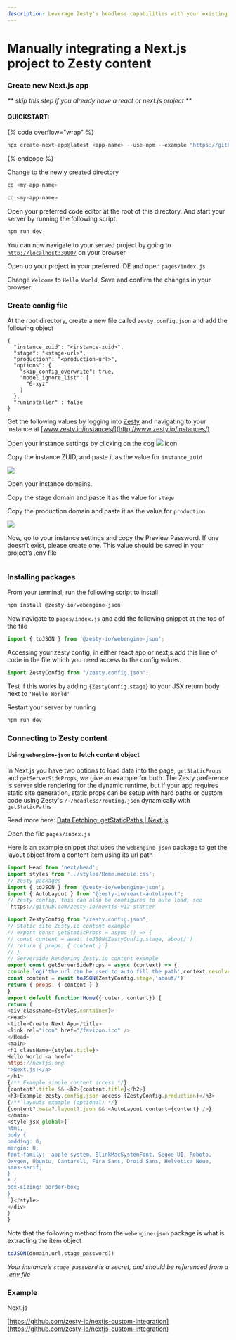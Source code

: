 ```yaml
---
description: Leverage Zesty's headless capabilities with your existing Next.js project.
---
```


# Manually integrating a Next.js project to Zesty content

### Create new Next.js app <a href="#_y8zaq8fn7ai2" id="_y8zaq8fn7ai2"></a>

_\*\* skip this step if you already have a react or next.js project \*\*_

#### QUICKSTART: <a href="#_jvr6z95b255p" id="_jvr6z95b255p"></a>

{% code overflow="wrap" %}
```javascript
npx create-next-app@latest <app-name> --use-npm --example "https://github.com/vercel/next-learn/tree/master/basics/learn-starter"
```
{% endcode %}

Change to the newly created directory

```javascript
cd <my-app-name>
```

```javascript
cd <my-app-name>
```

Open your preferred code editor at the root of this directory. And start your server by running the following script.

```javascript
npm run dev
```

You can now navigate to your served project by going to [`http://localhost:3000/`](http://localhost:3000/) on your browser

Open up your project in your preferred IDE and open `pages/index.js`

Change `Welcome` to `Hello World`, Save and confirm the changes in your browser.

### Create config file <a href="#_k9y5dupbqfdd" id="_k9y5dupbqfdd"></a>

At the root directory, create a new file called `zesty.config.json` and add the following object

```
{
  "instance_zuid": "<instance-zuid>", 
  "stage": "<stage-url>", 
  "production": "<production-url>",
  "options": {
    "skip_config_overwrite": true,
    "model_ignore_list": [
      "6-xyz" 
    ]
  },
  "runinstaller" : false
}

```



Get the following values by logging into [Zesty](http://zesty.io/) and navigating to your instance at [www.zesty.io/instances/](http://www.zesty.io/instances/)

Open your instance settings by clicking on the cog ![](<../../.gitbook/assets/0 (1).png>) icon

Copy the instance ZUID, and paste it as the value for `instance_zuid`

![](<../../.gitbook/assets/1 (1).gif>)

Open your instance domains.

Copy the stage domain and paste it as the value for `stage`

Copy the production domain and paste it as the value for `production`

![](<../../.gitbook/assets/2 (1).gif>)

Now, go to your instance settings and copy the Preview Password. If one doesn’t exist, please create one. This value should be saved in your project’s .env file

<figure><img src="../../.gitbook/assets/3 (1).gif" alt=""><figcaption></figcaption></figure>

### Installing packages <a href="#_mildc6fk2pz1" id="_mildc6fk2pz1"></a>

From your terminal, run the following script to install

```javascript
npm install @zesty-io/webengine-json
```

Now navigate to `pages/index.js` and add the following snippet at the top of the file

```javascript
import { toJSON } from '@zesty-io/webengine-json';
```

Accessing your zesty config, in either react app or nextjs add this line of code in the file which you need access to the config values.

```javascript
import ZestyConfig from "/zesty.config.json";
```

Test if this works by adding `{ZestyConfig.stage}` to your JSX return body next to `'Hello World'`

Restart your server by running

```javascript
npm run dev
```

### Connecting to Zesty content <a href="#_i3qfkxir22n0" id="_i3qfkxir22n0"></a>

#### Using `webengine-json` to fetch content object <a href="#_uw4g2f2zxkm2" id="_uw4g2f2zxkm2"></a>

In Next.js you have two options to load data into the page, `getStaticProps` and `getServerSideProps`, we give an example for both. The Zesty preference is server side rendering for the dynamic runtime, but if your app requires static site generation, static props can be setup with hard paths or custom code using Zesty's `/-/headless/routing.json` dynamically with `getStaticPaths`

Read more here: [Data Fetching: getStaticPaths | Next.js](https://nextjs.org/docs/pages/building-your-application/data-fetching/get-static-paths)

Open the file `pages/index.js`

Here is an example snippet that uses the `webengine-json` package to get the layout object from a content item using its url path

```javascript
import Head from 'next/head';
import styles from '../styles/Home.module.css';
// zesty packages
import { toJSON } from '@zesty-io/webengine-json';
import { AutoLayout } from "@zesty-io/react-autolayout";
// zesty config, this can also be configured to auto load, see
 https://github.com/zesty-io/nextjs-v13-starter

import ZestyConfig from "/zesty.config.json";
// Static site Zesty.io content example
// export const getStaticProps = async () => {
// const content = await toJSON(ZestyConfig.stage,'about/')
// return { props: { content } }
// }
// Serverside Rendering Zesty.io content example
export const getServerSideProps = async (context) => {
console.log('the url can be used to auto fill the path',context.resolvedUrl)
const content = await toJSON(ZestyConfig.stage,'about/')
return { props: { content } }
}
export default function Home({router, content}) {
return (
<div className={styles.container}>
<Head>
<title>Create Next App</title>
<link rel="icon" href="/favicon.ico" />
</Head>
<main>
<h1 className={styles.title}>
Hello World <a href="
https://nextjs.org
">Next.js!</a>
</h1>
{/** Example simple content access */}
{content?.title && <h2>{content.title}</h2>}
<h3>Example zesty.config.json access {ZestyConfig.production}</h3>
{/** layouts example (optional) */}
{content?.meta?.layout?.json && <AutoLayout content={content} />}
</main>
<style jsx global>{`
html,
body {
padding: 0;
margin: 0;
font-family: -apple-system, BlinkMacSystemFont, Segoe UI, Roboto,
Oxygen, Ubuntu, Cantarell, Fira Sans, Droid Sans, Helvetica Neue,
sans-serif;
}
* {
box-sizing: border-box;
}
`}</style>
</div>
)
}
```

Note that the following method from the `webengine-json` package is what is extracting the item object

```javascript
toJSON(domain,url,stage_password))
```

_Your instance’s `stage_password` is a secret, and should be referenced from a .env file_

### Example <a href="#_2zhuyvqdk4x6" id="_2zhuyvqdk4x6"></a>

Next.js

[https://github.com/zesty-io/nextjs-custom-integration](https://github.com/zesty-io/nextjs-custom-integration)
